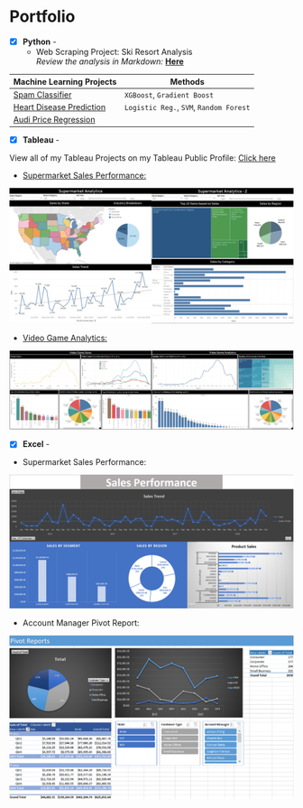 # Portfolio

- [x] **Python** - 
  - Web Scraping Project: Ski Resort Analysis <br />
*Review the analysis in Markdown:* **[Here](https://github.com/BWalliz/Web-Scraping-Project/blob/main/ski_resort_analysis.ipynb)**

| Machine Learning Projects | Methods |
| ------------------------- | ----------- |
| [Spam Classifier](https://github.com/BWalliz/Machine-Learning-Projects/blob/main/Spam%20Classifier/spam_classifier.ipynb) | `XGBoost`, `Gradient Boost` | 
| [Heart Disease Prediction](https://github.com/BWalliz/Machine-Learning-Projects/blob/main/Heart%20Disease%20Prediction/heart_disease_prediction.ipynb) | `Logistic Reg.`, `SVM`, `Random Forest` |
| [Audi Price Regression](https://github.com/BWalliz/Machine-Learning-Projects/blob/main/Audi%20Price%20Regression/audi_price_regression.ipynb) |

- [x] **Tableau** -

View all of my Tableau Projects on my Tableau Public Profile: [Click here](https://public.tableau.com/app/profile/brandon.wallace)

  - [Supermarket Sales Performance:](https://public.tableau.com/views/SupermarketSalesPerformance_16327699218330/SupermarketAnalytics-1?:language=en-US&:display_count=n&:origin=viz_share_link)

![Supermarket Sales Performance](https://github.com/BWalliz/Portfolio/blob/main/Assets/supermarket_sales_dashboard.png)

  - [Video Game Analytics:](https://public.tableau.com/views/VideoGameAnalytics/Dashboard1?:language=en-US&:display_count=n&:origin=viz_share_link)

![Video Game Analytics](https://github.com/BWalliz/Portfolio/blob/main/Assets/video_game_dashboard.png)

- [x] **Excel** -

- Supermarket Sales Performance:

![Supermarket Sales Performance](https://github.com/BWalliz/Portfolio/blob/main/Assets/supermarket_sales_xlsx.png)

  - Account Manager Pivot Report:

![Account Manager Pivot Report](https://github.com/BWalliz/Portfolio/blob/main/Assets/account_manager_pivot_xlsx.png)


